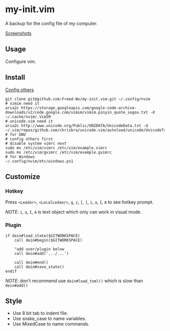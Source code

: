 # my-init.vim
A backup for the config file of my computer.

[Screenshots](https://zhuanlan.zhihu.com/p/107065105)

## Usage ##

Configure vim.

## Install ##

[Config others](https://github.com/Freed-Wu/my-dotfiles.vim)

```{bash}
git clone git@github.com:Freed-Wu/my-init.vim.git ~/.config/nvim
# vimim need it
aria2c https://storage.googleapis.com/google-code-archive-downloads/v2/code.google.com/vimim/vimim.pinyin_quote_sogou.txt -d ~/.cache/nvim/.VimIM
# unicode.vim need it
aria2c http://www.unicode.org/Public/UNIDATA/UnicodeData.txt -d ~/.vim/repos/github.com/chrisbra/unicode.vim/autoload/unicode/UnicodeTable.txt
# for GNU
# config others first
# disable system vimrc next
sudo mv /etc/vim/vimrc /etc/vim/example.vimrc
sudo mv /etc/vim/gvimrc /etc/vim/example.gvimrc
# for Windows
~/.config/nvim/etc/windows.ps1
```

## Customize ##

### Hotkey ###

Press `<Leader>`, `<LocalLedaer>`, `g`, `z`, `[`, `]`, `i`, `a`, `I`, `A` to see
hotkey prompt.

*NOTE*: `i`, `a`, `I`, `A` is text object which only can work in visual mode.

### Plugin ###

```vim
if dein#load_state($GITWORKSPACE)
	call dein#begin($GITWORKSPACE)

	"add user/plugin below
	call dein#add('.../...')

	call dein#end()
	call dein#save_state()
endif
```

*NOTE*: don't recommend use `dein#load_toml()` which is slow than `dein#add()`

## Style ##

- Use 8 bit tab to indent file.
- Use snake_case to name variables.
- Use MixedCase to name commands.

